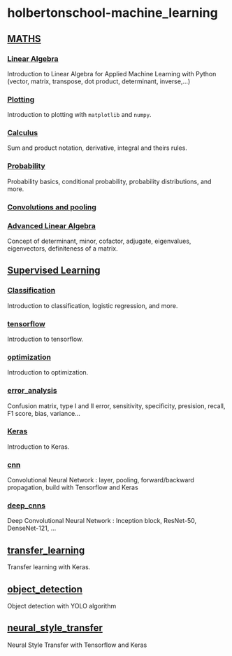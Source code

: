 # holbertonschool-machine_learning

## [MATHS](math)

### [Linear Algebra](math/linear_algebra)
Introduction to Linear Algebra for Applied Machine Learning with Python (vector, matrix, transpose, dot product, determinant, inverse,...)

### [Plotting](math/plotting)

Introduction to plotting with `matplotlib` and `numpy`.

### [Calculus](math/calculus)

Sum and product notation, derivative, integral and theirs rules.

### [Probability](math/probability)

Probability basics, conditional probability, probability distributions, and more.

### [Convolutions and pooling](math/convolutions_and_pooling)

### [Advanced Linear Algebra](math/advanced_linear_algebra)

Concept of determinant, minor, cofactor, adjugate, eigenvalues, eigenvectors, definiteness of a matrix.

## [Supervised Learning](supervised_learning)

### [Classification](supervised_learning/classification)

Introduction to classification, logistic regression, and more.

### [tensorflow](supervised_learning/tensorflow)

Introduction to tensorflow.

### [optimization](supervised_learning/optimization)

Introduction to optimization.

### [error_analysis](supervised_learning/error_analysis)

Confusion matrix, type I and II error, sensitivity, specificity, presision, recall, F1 score, bias, variance...

### [Keras](supervised_learning/keras)

Introduction to Keras.

### [cnn](supervised_learning/cnn)

Convolutional Neural Network : layer, pooling, forward/backward propagation, build with Tensorflow and Keras

### [deep_cnns](supervised_learning/deep_cnns)

Deep Convolutional Neural Network : Inception block, ResNet-50, DenseNet-121, ...

## [transfer_learning](supervised_learning/transfer_learning)

Transfer learning with Keras.

## [object_detection](supervised_learning/object_detection)

Object detection with YOLO algorithm

## [neural_style_transfer](supervised_learning/neural_style_transfer)

Neural Style Transfer with Tensorflow and Keras